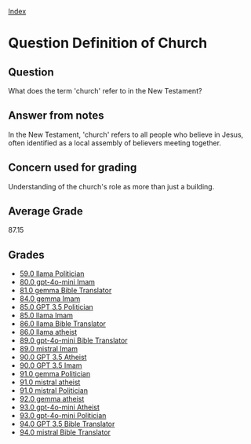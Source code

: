 
[Index](../../index.md)
# Question Definition of Church
## Question
What does the term 'church' refer to in the New Testament?

## Answer from notes
In the New Testament, 'church' refers to all people who believe in Jesus, often identified as a local assembly of believers meeting together.

## Concern used for grading
Understanding of the church's role as more than just a building.

## Average Grade
87.15

## Grades
 * [59.0 llama Politician](../answers/llama_Politician/Definition_of_Church.md)
 * [80.0 gpt-4o-mini Imam](../answers/gpt-4o-mini_Imam/Definition_of_Church.md)
 * [81.0 gemma Bible Translator](../answers/gemma_Bible_Translator/Definition_of_Church.md)
 * [84.0 gemma Imam](../answers/gemma_Imam/Definition_of_Church.md)
 * [85.0 GPT 3.5 Politician](../answers/GPT_3.5_Politician/Definition_of_Church.md)
 * [85.0 llama Imam](../answers/llama_Imam/Definition_of_Church.md)
 * [86.0 llama Bible Translator](../answers/llama_Bible_Translator/Definition_of_Church.md)
 * [86.0 llama atheist](../answers/llama_atheist/Definition_of_Church.md)
 * [89.0 gpt-4o-mini Bible Translator](../answers/gpt-4o-mini_Bible_Translator/Definition_of_Church.md)
 * [89.0 mistral Imam](../answers/mistral_Imam/Definition_of_Church.md)
 * [90.0 GPT 3.5 Atheist](../answers/GPT_3.5_Atheist/Definition_of_Church.md)
 * [90.0 GPT 3.5 Imam](../answers/GPT_3.5_Imam/Definition_of_Church.md)
 * [91.0 gemma Politician](../answers/gemma_Politician/Definition_of_Church.md)
 * [91.0 mistral atheist](../answers/mistral_atheist/Definition_of_Church.md)
 * [91.0 mistral Politician](../answers/mistral_Politician/Definition_of_Church.md)
 * [92.0 gemma atheist](../answers/gemma_atheist/Definition_of_Church.md)
 * [93.0 gpt-4o-mini Atheist](../answers/gpt-4o-mini_Atheist/Definition_of_Church.md)
 * [93.0 gpt-4o-mini Politician](../answers/gpt-4o-mini_Politician/Definition_of_Church.md)
 * [94.0 GPT 3.5 Bible Translator](../answers/GPT_3.5_Bible_Translator/Definition_of_Church.md)
 * [94.0 mistral Bible Translator](../answers/mistral_Bible_Translator/Definition_of_Church.md)
